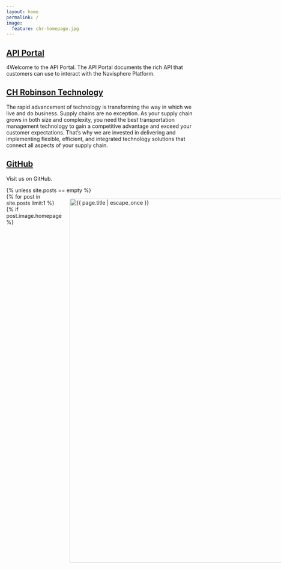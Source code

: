 ```yaml
---
layout: home
permalink: /
image:
  feature: chr-homepage.jpg
---
```


<div class="tiles">

<div class="tile is-4">
  <h2 class="post-title"><a href="https://developer.chrobinson.com/">API Portal</a></h2>
  <p class="post-excerpt">4Welcome to the API Portal.  The API Portal documents the rich API that customers can use to interact with the Navisphere Platform.</p>
</div><!-- /.tile -->

<div class="tile is-4">
  <h2 class="post-title"><a href="https://www.chrobinson.com/en-us/about-us/technology/">CH Robinson Technology</a></h2>
  <p class="post-excerpt">The rapid advancement of technology is transforming the way in which we live and do business. Supply chains are no exception. As your supply chain grows in both size and complexity, you need the best transportation management technology to gain a competitive advantage and exceed your customer expectations. That’s why we are invested in delivering and implementing flexible, efficient, and integrated technology solutions that connect all aspects of your supply chain.</p>
</div><!-- /.tile -->

<div class="tile is-4">
  <h2 class="post-title"><a href="https://ch-robinson.github.com/">GitHub</a></h2>
  <p class="post-excerpt">Visit us on GitHub.</p>
</div><!-- /.tile -->

<div class="tile is-4">
{% unless site.posts == empty %}
    <div class="row t30 b20 homepage">
        <div class="small-12 columns">
            {% for post in site.posts limit:1 %}
            {% if post.image.homepage %}
            <p>
                <a href="{{ site.url }}{{ site.baseurl }}{{ post.url }}" title="{{ post.title | escape_once }}"><img width="970" src="{{ site.urlimg }}{{ post.image.homepage }}" alt="{{ page.title | escape_once }}"></a>
            </p>

            {% if post.image.caption_url and post.image.caption %}
            <p class="text-right caption">
                <a href="{{ post.image.caption_url }}">{{ post.image.caption }}</a>
            </p>
            {% endif %}
            {% else post.image.homepage == NULL %}
            <h2>Latest Blog</h2>
            {% endif %}
            {% endfor %}
        </div><!-- /.small-12.columns -->
    </div><!-- /.row -->


    <div class="row">
        <div class="medium-6 columns">
            {% for post in site.posts limit:1 %}
            <h2><a href="{{ site.url }}{{ site.baseurl }}{{ post.url }}">{{ post.title }}</a></h2>
            {% if post.subheadline %}<p class="subheadline">{{ post.subheadline }}</p>{% endif %}
            <p>
                {% if post.meta_description %}{{ post.meta_description | strip_html | escape }}{% else post.excerpt %}{{ post.excerpt | strip_html | escape }}{% endif %}
                <a href="{{ site.url }}{{ site.baseurl }}{{ post.url }}" title="Read {{ post.title | escape_once }}"><strong>{{ site.data.language.read_more }}</strong></a>
            </p>
            {% endfor %}
        </div><!-- /.medium-5.columns -->


         <div class="medium-6 columns">
            <p><strong>{{ site.data.language.more_articles }}</strong></p>
            {% include list-posts entries='3' offset='1' %}
        </div><!-- /.medium-7.columns -->
    </div><!-- /.row -->
{% endunless %}
</div><!-- /.tile -->

</div><!-- /.tiles -->
